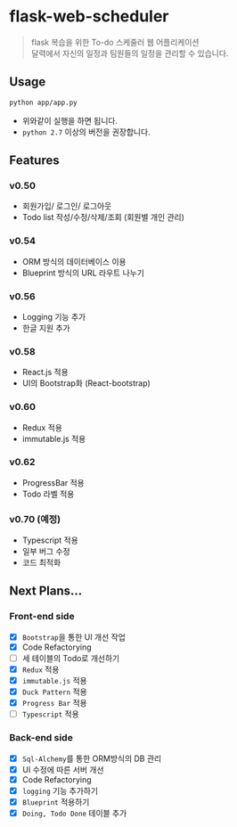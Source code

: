 # flask-web-scheduler
> flask 복습을 위한 To-do 스케줄러 웹 어플리케이션<br>
> 달력에서 자신의 일정과 팀원들의 일정을 관리할 수 있습니다.

## Usage
```bash
python app/app.py
```

- 위와같이 실행을 하면 됩니다.
- ```python 2.7``` 이상의 버전을 권장합니다.

## Features
### v0.50
- 회원가입/ 로그인/ 로그아웃
- Todo list 작성/수정/삭제/조회 (회원별 개인 관리)

### v0.54
- ORM 방식의 데이터베이스 이용
- Blueprint 방식의 URL 라우트 나누기

### v0.56
- Logging 기능 추가
- 한글 지원 추가

### v0.58 
- React.js 적용
- UI의 Bootstrap화 (React-bootstrap)

### v0.60
- Redux 적용
- immutable.js 적용

### v0.62
- ProgressBar 적용
- Todo 라벨 적용

### v0.70 (예정)
- Typescript 적용
- 일부 버그 수정
- 코드 최적화

## Next Plans...
### Front-end side
- [x] ```Bootstrap```을 통한 UI 개선 작업
- [x] Code Refactorying
- [ ] 세 테이블의 Todo로 개선하기
- [x] ```Redux``` 적용
- [x] ```immutable.js``` 적용
- [x] ```Duck Pattern``` 적용
- [x] ```Progress Bar``` 적용
- [ ] ```Typescript``` 적용

### Back-end side
- [x] ```Sql-Alchemy```를 통한 ORM방식의 DB 관리
- [x] UI 수정에 따른 서버 개선
- [x] Code Refactorying
- [x] ```logging``` 기능 추가하기
- [x] ```Blueprint``` 적용하기
- [x] ```Doing, Todo Done``` 테이블 추가
